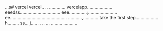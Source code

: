 ...s# vercel
vercel..
..
.............
vercelapp....................
eeedss................................
eee..............;.......................
 ee.............................................
...........,............
 take the first step..................
h.........
ss...
j.....
..
..
...
..
......
........
..